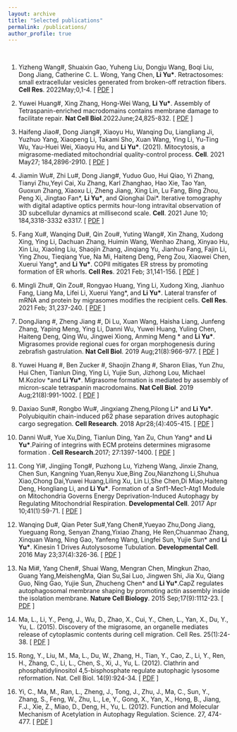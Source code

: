 ```yaml
---
layout: archive
title: "Selected publications"
permalink: /publications/
author_profile: true
---
```

<br>

1. Yizheng Wang#, Shuaixin Gao, Yuheng Liu, Dongju Wang, Boqi Liu, Dong Jiang, Catherine C. L. Wong, Yang Chen, **Li Yu\***. Retractosomes: small extracellular vesicles generated from broken-off retraction fibers. **Cell Res**. 2022May;0,1-4. [ [PDF](https://github.com/LiYuLab/figures-for-liyu-lab-page/raw/master/publications/Retractosomes%20-%20small%20extracellular%20vesicles%20generated%20from%20broken-off%20retraction%20fibers.pdf) ]

1. Yuwei Huang#, Xing Zhang, Hong-Wei Wang, **Li Yu\***. Assembly of Tetraspanin-enriched macrodomains contains membrane damage to facilitate repair. **Nat Cell Biol**.2022June;24,825-832. [ [PDF](https://github.com/LiYuLab/figures-for-liyu-lab-page/raw/master/publications/Assembly%20of%20Tetraspanin-enriched%20macrodomains%20contains%20membrane%20damage%20to%20facilitate%20repair.pdf) ]

1. Haifeng Jiao#, Dong Jiang#, Xiaoyu Hu, Wanqing Du, Liangliang Ji, Yuzhuo Yang, Xiaopeng Li, Takami Sho, Xuan Wang, Ying Li, Yu-Ting Wu, Yau-Huei Wei, Xiaoyu Hu, and **Li Yu\***. (2021). Mitocytosis, a migrasome-mediated mitochondrial quality-control process. **Cell**. 2021 May27; 184,2896-2910. [ [PDF](https://github.com/LiYuLab/figures-for-liyu-lab-page/raw/master/publications/Mitocytosis%2C%20a%20migrasome-mediated%20mitochondrial%20quality-control%20process.pdf) ]

1. Jiamin Wu#, Zhi Lu#, Dong Jiang#, Yuduo Guo, Hui Qiao, Yi Zhang, Tianyi Zhu,Yeyi Cai, Xu Zhang, Karl Zhanghao, Hao Xie, Tao Yan, Guoxun Zhang, Xiaoxu Li, Zheng Jiang, Xing Lin, Lu Fang, Bing Zhou, Peng Xi, Jingtao Fan*, **Li Yu\***, and Qionghai Dai*. Iterative tomography with digital adaptive optics permits hour-long intravital observation of 3D subcellular dynamics at millisecond scale. **Cell**. 2021 June 10; 184,3318-3332 e3317. [ [PDF](https://github.com/LiYuLab/figures-for-liyu-lab-page/raw/master/publications/Iterative%20tomography%20with%20digital%20adaptive%20optics%20permits%20hour-long%20intravital%20observation%20of%203D%20subcellular%20dynamics%20at%20millisecond%20scale.pdf) ]

2. Fang Xu#, Wanqing Du#, Qin Zou#, Yuting Wang#, Xin Zhang, Xudong Xing, Ying Li, Dachuan Zhang, Huimin Wang, Wenhao Zhang, Xinyao Hu, Xin Liu, Xiaoling Liu, Shaojin Zhang, Jinqiang Yu, Jianhuo Fang, Fajin Li, Ying Zhou, Tieqiang Yue, Na Mi, Haiteng Deng, Peng Zou, Xiaowei Chen, Xuerui Yang*, and **Li Yu\***. COPII mitigates ER stress by promoting formation of ER whorls. **Cell Res**. 2021 Feb; 31,141-156. [ [PDF](https://github.com/LiYuLab/figures-for-liyu-lab-page/raw/master/publications/COPII%20mitigates%20ER%20stress%20by%20promoting%20formation%20of%20ER%20whorls.pdf) ]

1. Mingli Zhu#, Qin Zou#, Rongyao Huang, Ying Li, Xudong Xing, Jianhuo Fang, Liang Ma, Lifei Li, Xuerui Yang*, and **Li Yu\***. Lateral transfer of mRNA and protein by migrasomes modifies the recipient cells. **Cell Res**. 2021 Feb; 31,237-240. [ [PDF](https://github.com/LiYuLab/figures-for-liyu-lab-page/raw/master/publications/Lateral%20transfer%20of%20mRNA%20and%20protein%20by%20migrasomes%20modifies%20the%20recipient%20cells.pdf) ]

1. DongJiang #, Zheng Jiang #, Di Lu, Xuan Wang, Haisha Liang, Junfeng Zhang, Yaping Meng, Ying Li, Danni Wu, Yuwei Huang, Yuling Chen, Haiteng Deng, Qing Wu, Jingwei Xiong, Anming Meng * and **Li Yu\***. Migrasomes provide regional cues for organ morphogenesis during zebrafish gastrulation. **Nat Cell Biol**. 2019 Aug;21(8):966-977. [ [PDF](https://github.com/LiYuLab/figures-for-liyu-lab-page/raw/master/publications/Migrasomes%20provide%20regional%20cues%20for%20organ%20morphogenesis%20during%20zebrafish%20gastrulation.pdf) ]

2. Yuwei Huang #, Ben Zucker #, Shaojin Zhang #, Sharon Elias, Yun Zhu, Hui Chen, Tianlun Ding, Ying Li, Yujie Sun, Jizhong Lou, Michael M.Kozlov *and **Li Yu\***. Migrasome formation is mediated by assembly of micron-scale tetraspanin macrodomains. **Nat Cell Biol**. 2019 Aug;21(8):991-1002. [ [PDF](https://github.com/LiYuLab/figures-for-liyu-lab-page/raw/master/publications/Migrasome%20formation%20is%20mediated%20by%20assembly%20of%20micron-scale%20tetraspanin%20macrodomains.pdf) ]

3. Daxiao Sun#, Rongbo Wu#, Jingxiang Zheng,Pilong Li* and **Li Yu\***. Polyubiquitin chain-induced p62 phase separation drives autophagic cargo segregation. **Cell Research**. 2018 Apr28;(4):405-415. [ [PDF](https://github.com/LiYuLab/figures-for-liyu-lab-page/raw/master/publications/Polyubiquitin%20chain-induced%20p62%20phase%20separation%20drives%20autophagic%20cargo%20segregation.pdf) ]

4. Danni Wu#, Yue Xu,Ding, Tianlun Ding, Yan Zu, Chun Yang* and **Li Yu\***.Pairing of integrins with ECM proteins determines migrasome formation . **Cell Research**.2017; 27:1397-1400. [ [PDF](https://github.com/LiYuLab/figures-for-liyu-lab-page/raw/master/publications/Pairing%20of%20integrins%20with%20ECM%20proteins%20determines%20migrasome%20formation.pdf) ]

6. Cong Yi#, Jingjing Tong#, Puzhong Lu, Yizheng Wang, Jinxie Zhang, Chen Sun, Kangning Yuan,Renyu Xue,Bing Zou,Nianzhong Li,Shuhua Xiao,Chong Dai,Yuwei Huang,Liling Xu, Lin Li,She Chen,Di Miao,Haiteng Deng, Hongliang Li, and **Li Yu\***. Formation of a Snf1-Mec1-Atg1 Module on Mitochondria Governs Energy Deprivation-Induced Autophagy by Regulating Mitochondrial Respiration. **Developmental Cell**. 2017 Apr 10;41(1):59-71. [ [PDF](https://github.com/LiYuLab/figures-for-liyu-lab-page/raw/master/publications/Formation%20of%20a%20Snf1-Mec1-Atg1%20Module%20on%20Mitochondria%20Governs%20Energy%20Deprivation-Induced%20Autophagy%20by%20Regulating%20Mitochondrial%20Respiration.pdf) ]

7. Wanqing Du#, Qian Peter Su#,Yang Chen#,Yueyao Zhu,Dong Jiang, Yueguang Rong, Senyan Zhang,Yixiao Zhang, He Ren,Chuanmao Zhang, Xinquan Wang, Ning Gao, Yanfeng Wang, Lingfei Sun, Yujie Sun* and **Li Yu\***. Kinesin 1 Drives Autolysosome Tubulation. **Developmental Cell**. 2016 May 23;37(4):326-36. [ [PDF](https://github.com/LiYuLab/figures-for-liyu-lab-page/raw/master/publications/Kinesin%201%20Drives%20Autolysosome%20Tubulation.pdf) ]

5. Na Mi#, Yang Chen#, Shuai Wang, Mengran Chen, Mingkun Zhao, Guang Yang,MeishengMa, Qian Su,Sai Luo, Jingwen Shi, Jia Xu, Qiang Guo, Ning Gao, Yujie Sun, Zhucheng Chen* and **Li Yu\***.CapZ regulates autophagosomal membrane shaping by promoting actin assembly inside the isolation membrane. **Nature Cell Biology**. 2015 Sep;17(9):1112-23. [ [PDF](https://github.com/LiYuLab/figures-for-liyu-lab-page/raw/master/publications/CapZ%20regulates%20autophagosomal%20membrane%20shaping%20by%20promoting%20actin%20assembly%20inside%20the%20isolation%20membrane.pdf) ]

8. Ma, L., Li, Y., Peng, J., Wu, D., Zhao, X., Cui, Y., Chen, L., Yan, X., Du, Y., Yu, L. (2015). Discovery of the migrasome, an organelle mediates release of cytoplasmic contents during cell migration. Cell Res. 25(1):24-38. [ [PDF](https://github.com/LiYuLab/figures-for-liyu-lab-page/raw/master/publications/Discovery%20of%20the%20migrasome%2C%20an%20organelle%20mediating%20release%20of%20cytoplasmic%20contents%20during%20cell%20migration.pdf) ]

9. Rong, Y., Liu, M., Ma, L., Du, W., Zhang, H., Tian, Y., Cao, Z., Li, Y., Ren, H., Zhang, C., Li, L., Chen, S., Xi, J., Yu, L. (2012). Clathrin and phosphatidylinositol 4,5-bisphosphate regulate autophagic lysosome reformation. Nat. Cell Biol. 14(9):924-34. [ [PDF](https://github.com/LiYuLab/figures-for-liyu-lab-page/raw/master/publications/Clathrin%20and%20phosphatidylinositol%204%2C5-bisphosphate%20regulate%20autophagic%20lysosome%20reformation.pdf) ]

10. Yi, C., Ma, M., Ran, L., Zheng, J., Tong, J., Zhu, J., Ma, C., Sun, Y., Zhang, S., Feng, W., Zhu, L., Le, Y., Gong, X., Yan, X., Hong, B., Jiang, F.J., Xie, Z., Miao, D., Deng, H., Yu, L. (2012). Function and Molecular Mechanism of Acetylation in Autophagy Regulation. Science. 27, 474-477. [ [PDF](https://github.com/LiYuLab/figures-for-liyu-lab-page/raw/master/publications/Function%20and%20Molecular%20Mechanism%20of%20Acetylation%20in%20Autophagy%20Regulation.pdf) ]